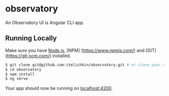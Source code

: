 # observatory

An Observatory UI is Angular CLI app.

## Running Locally

Make sure you have [Node.js](http://nodejs.org/), [NPM] (https://www.npmjs.com/) and [GIT] (https://git-scm.com/) installed.

```sh
$ git clone git@github.com:itelichkin/observatory.git # or clone your own fork
$ cd observatory
$ npm install
$ ng serve
```

Your app should now be running on [localhost:4200](http://localhost:4200/).
